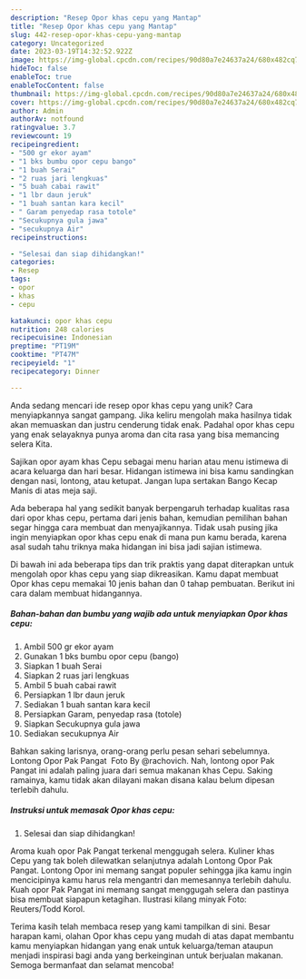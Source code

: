 ```yaml
---
description: "Resep Opor khas cepu yang Mantap"
title: "Resep Opor khas cepu yang Mantap"
slug: 442-resep-opor-khas-cepu-yang-mantap
category: Uncategorized
date: 2023-03-19T14:32:52.922Z
image: https://img-global.cpcdn.com/recipes/90d80a7e24637a24/680x482cq70/opor-khas-cepu-foto-resep-utama.jpg
hideToc: false
enableToc: true
enableTocContent: false
thumbnail: https://img-global.cpcdn.com/recipes/90d80a7e24637a24/680x482cq70/opor-khas-cepu-foto-resep-utama.jpg
cover: https://img-global.cpcdn.com/recipes/90d80a7e24637a24/680x482cq70/opor-khas-cepu-foto-resep-utama.jpg
author: Admin
authorAv: notfound
ratingvalue: 3.7
reviewcount: 19
recipeingredient:
- "500 gr ekor ayam"
- "1 bks bumbu opor cepu bango"
- "1 buah Serai"
- "2 ruas jari lengkuas"
- "5 buah cabai rawit"
- "1 lbr daun jeruk"
- "1 buah santan kara kecil"
- " Garam penyedap rasa totole"
- "Secukupnya gula jawa"
- "secukupnya Air"
recipeinstructions:

- "Selesai dan siap dihidangkan!"
categories:
- Resep
tags:
- opor
- khas
- cepu

katakunci: opor khas cepu 
nutrition: 248 calories
recipecuisine: Indonesian
preptime: "PT19M"
cooktime: "PT47M"
recipeyield: "1"
recipecategory: Dinner

---
```





Anda sedang mencari ide resep opor khas cepu yang unik? Cara menyiapkannya sangat gampang. Jika keliru mengolah maka hasilnya tidak akan memuaskan dan justru cenderung tidak enak. Padahal opor khas cepu yang enak selayaknya punya aroma dan cita rasa yang bisa memancing selera Kita.





Sajikan opor ayam khas Cepu sebagai menu harian atau menu istimewa di acara keluarga dan hari besar. Hidangan istimewa ini bisa kamu sandingkan dengan nasi, lontong, atau ketupat. Jangan lupa sertakan Bango Kecap Manis di atas meja saji.

Ada beberapa hal yang sedikit banyak berpengaruh terhadap kualitas rasa dari opor khas cepu, pertama dari jenis bahan, kemudian pemilihan bahan segar hingga cara membuat dan menyajikannya. Tidak usah pusing jika ingin menyiapkan opor khas cepu enak di mana pun kamu berada, karena asal sudah tahu triknya maka hidangan ini bisa jadi sajian istimewa.






Di bawah ini ada beberapa tips dan trik praktis yang dapat diterapkan untuk mengolah opor khas cepu yang siap dikreasikan. Kamu dapat membuat Opor khas cepu memakai 10 jenis bahan dan 0 tahap pembuatan. Berikut ini cara dalam membuat hidangannya.

<!--inarticleads1-->

##### Bahan-bahan dan bumbu yang wajib ada untuk menyiapkan Opor khas cepu:

1. Ambil 500 gr ekor ayam
1. Gunakan 1 bks bumbu opor cepu (bango)
1. Siapkan 1 buah Serai
1. Siapkan 2 ruas jari lengkuas
1. Ambil 5 buah cabai rawit
1. Persiapkan 1 lbr daun jeruk
1. Sediakan 1 buah santan kara kecil
1. Persiapkan  Garam, penyedap rasa (totole)
1. Siapkan Secukupnya gula jawa
1. Sediakan secukupnya Air


Bahkan saking larisnya, orang-orang perlu pesan sehari sebelumnya. Lontong Opor Pak Pangat ️ Foto By @rachovich. Nah, lontong opor Pak Pangat ini adalah paling juara dari semua makanan khas Cepu. Saking ramainya, kamu tidak akan dilayani makan disana kalau belum dipesan terlebih dahulu. 

<!--inarticleads2-->

##### Instruksi untuk memasak Opor khas cepu:


1. Selesai dan siap dihidangkan!

Aroma kuah opor Pak Pangat terkenal menggugah selera. Kuliner khas Cepu yang tak boleh dilewatkan selanjutnya adalah Lontong Opor Pak Pangat. Lontong Opor ini memang sangat populer sehingga jika kamu ingin mencicipinya kamu harus rela mengantri dan memesannya terlebih dahulu. Kuah opor Pak Pangat ini memang sangat menggugah selera dan pastinya bisa membuat siapapun ketagihan. Ilustrasi kilang minyak Foto: Reuters/Todd Korol. 

Terima kasih telah membaca resep yang kami tampilkan di sini. Besar harapan kami, olahan Opor khas cepu yang mudah di atas dapat membantu kamu menyiapkan hidangan yang enak untuk keluarga/teman ataupun menjadi inspirasi bagi anda yang berkeinginan untuk berjualan makanan. Semoga bermanfaat dan selamat mencoba!
